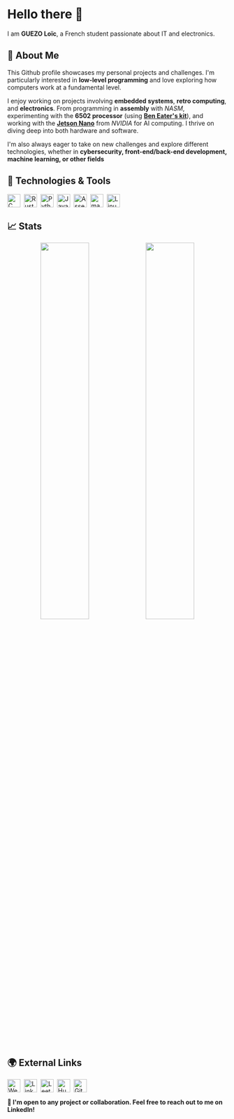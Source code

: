 # Hello there 👋

I am **GUEZO Loïc**, a French student passionate about IT and electronics.

## 📣 About Me 
This Github profile showcases my personal projects and challenges. I'm particularly
interested in **low-level programming** and love exploring how computers work at a 
fundamental level.

I enjoy working on projects involving **embedded systems**, **retro computing**, 
and **electronics**. From programming in **assembly** with *NASM*, experimenting 
with the **6502 processor** (using [**Ben Eater's kit**](https://eater.net)), and 
working with the [**Jetson Nano**](https://www.nvidia.com/en-us/autonomous-machines/embedded-systems/jetson-nano/) 
from *NVIDIA* for AI computing. I thrive on diving deep into both hardware and software. 

I'm also always eager to take on new challenges and explore different technologies,
whether in **cybersecurity, front-end/back-end development, machine learning, or other fields**

## 🔧 Technologies & Tools 
<div style="display: flex; gap: 8px; flex-wrap: wrap;">
  <img src="https://custom-icon-badges.demolab.com/badge/C-00599C?logo=c&logoColor=white" alt="C" style="height: 30px;" />
  <img src="https://custom-icon-badges.demolab.com/badge/Rust-000000?logo=rust&logoColor=white" alt="Rust" style="height: 30px;" />
  <img src="https://custom-icon-badges.demolab.com/badge/Python-3670A0?logo=python&logoColor=ffdd54" alt="Python" style="height: 30px;" />
  <img src="https://custom-icon-badges.demolab.com/badge/Java-ED8B00?logo=openjdk&logoColor=white" alt="Java" style="height: 30px;" />
  <img src="https://custom-icon-badges.demolab.com/badge/Assembly-525252?logo=terminal&logoColor=white" alt="Assembly" style="height: 30px;" />
  <img src="https://custom-icon-badges.demolab.com/badge/macOS-000000?logo=apple&logoColor=white" alt="macOS" style="height: 30px;" />
  <img src="https://custom-icon-badges.demolab.com/badge/Linux-FCC624?logo=linux&logoColor=black" alt="Linux" style="height: 30px;" />
</div>


## 📈 Stats  

<p align="center">
  <img src="https://github-readme-stats.vercel.app/api?username=guezoloic&show_icons=true&theme=white" width="47%"/>
  <img src="https://leetcard.jacoblin.cool/guezoloic?theme=light&border=0&radius=5&height=208" width="47%"/>
</p>

## 🌍 External Links
<div style="display: flex; gap: 8px; flex-wrap: wrap;">
  <a href="https://guezoloic.com" target="_blank" rel="noopener">
    <img src="https://custom-icon-badges.demolab.com/badge/guezoloic-0078D7?logo=globe&logoColor=white" alt="Website" style="height: 30px;" />
  </a>
  <a href="https://www.linkedin.com/in/guezoloic" target="_blank" rel="noopener">
    <img src="https://custom-icon-badges.demolab.com/badge/LinkedIn-0A66C2?logo=linkedin-white&logoColor=fff" alt="LinkedIn" style="height: 30px;" />
  </a>
  <a href="https://leetcode.com/guezoloic" target="_blank" rel="noopener">
    <img src="https://custom-icon-badges.demolab.com/badge/LeetCode-FFA116?logo=leetcode&logoColor=000" alt="LeetCode" style="height: 30px;" />
  </a>
  <a href="https://huggingface.co/guezoloic" target="_blank" rel="noopener">
    <img src="https://img.shields.io/badge/HuggingFace-FF6B00?style=flat-square&logo=huggingface&logoColor=white" alt="Hugging Face" style="height: 30px;" />
  </a>
  <a href="https://github.com/guezoloic" target="_blank" rel="noopener">
    <img src="https://custom-icon-badges.demolab.com/badge/GitHub-121011?logo=github&logoColor=fff" alt="GitHub" style="height: 30px;" />
  </a>
</div>

**🚀 I'm open to any project or collaboration. Feel free to reach out to me on LinkedIn!**